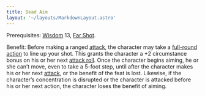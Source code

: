 ```yaml
---
title: Dead Aim
layout: '~/layouts/MarkdownLayout.astro'
---
```

Prerequisites: [Wisdom](/modern.d20.srd/basics/ability.scores) 13, [Far Shot](/modern.d20.srd/feats/far.shot).

Benefit: Before making a ranged
[attack](/modern.d20.srd/combat/attack.actions), the character may take a
[full-round action](/modern.d20.srd/combat/full.round.actions) to line up your
shot. This grants the character a +2 circumstance bonus on his or her next
[attack roll](/modern.d20.srd/combat/attack.roll). Once the character begins
aiming, he or she can’t move, even to take a 5-foot step, until after the
character makes his or her next [attack](/modern.d20.srd/combat/attack.roll),
or the benefit of the feat is lost. Likewise, if the character’s concentration
is disrupted or the character is attacked before his or her next action, the
character loses the benefit of aiming.

